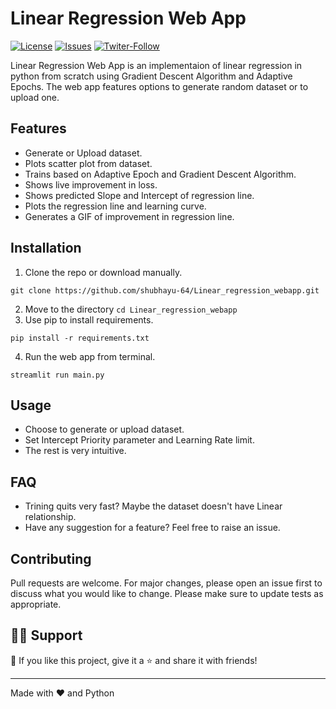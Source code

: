 
# Linear Regression Web App

[![License](https://img.shields.io/github/license/shubhayu-64/Linear_regression_webapp)](https://github.com/shubhayu-64/Linear_regression_webapp/blob/main/LICENSE)
[![Issues](https://img.shields.io/github/issues/shubhayu-64/Linear_regression_webapp)](https://github.com/shubhayu-64/Linear_regression_webapp/issues)
[![Twiter-Follow](https://img.shields.io/twitter/url?style=social&url=https%3A%2F%2Ftwitter.com%2Fshubhayu64)](https://twitter.com/intent/follow?screen_name=shubhayu64)

Linear Regression Web App is an implementaion of linear regression in python from scratch using Gradient Descent Algorithm and Adaptive Epochs. The web app features options to generate random dataset or to upload one. 

## Features
- Generate or Upload dataset. 
- Plots scatter plot from dataset.
- Trains based on Adaptive Epoch and Gradient Descent Algorithm.
- Shows live improvement in loss.  
- Shows predicted Slope and Intercept of regression line. 
- Plots the regression line and learning curve.
- Generates a GIF of improvement in regression line.

## Installation
1. Clone the repo or download manually.
```
git clone https://github.com/shubhayu-64/Linear_regression_webapp.git
```
2. Move to the directory ```cd Linear_regression_webapp```
3. Use pip to install requirements.
```
pip install -r requirements.txt
```
4. Run the web app from terminal.
```
streamlit run main.py
```

## Usage
- Choose to generate or upload dataset. 
- Set Intercept Priority parameter and Learning Rate limit. 
- The rest is very intuitive. 

## FAQ
- Trining quits very fast? Maybe the dataset doesn't have Linear relationship.
- Have any suggestion for a feature? Feel free to raise an issue.

## Contributing
Pull requests are welcome. For major changes, please open an issue first to discuss what you would like to change. Please make sure to update tests as appropriate.

## 🙋‍♂️ Support
💙 If you like this project, give it a ⭐ and share it with friends!

***
Made with ❤️ and Python

